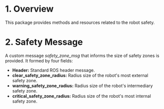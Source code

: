 # 1. Overview

This package provides methods and resources related to the robot safety.

# 2. Safety Message

A custom message *safety_zone_msg* that informs the size of safety zones is provided. It formed by four fields:

- **Header:** Standard ROS header message.
- **clear_safety_zone_radius:** Radius size of the robot's most external safety zone.
- **warning_safety_zone_radius:** Radius size of the robot's intermediary safety zone.
- **critical_safety_zone_radius:** Radius size of the robot's most internal safety zone.
